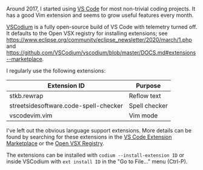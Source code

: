 Around 2017, I started using
[VS Code](https://en.wikipedia.org/wiki/Visual_Studio_Code) for most
non-trivial coding projects. It has a good Vim extension and seems to grow
useful features every month.

[VSCodium](https://github.com/VSCodium/vscodium) is a fully open-source build
of VS Code with telemetry turned off. It defaults to the Open VSX registry
for installing extensions; see
<https://www.eclipse.org/community/eclipse_newsletter/2020/march/1.php> and
<https://github.com/VSCodium/vscodium/blob/master/DOCS.md#extensions--marketplace>.

I regularly use the following extensions:

| Extension ID                          | Purpose        |
| ------------------------------------- | -------------- |
| stkb.rewrap                           | Reflow text    |
| streetsidesoftware.code-spell-checker | Spell checker  |
| vscodevim.vim                         | Vim mode       |

I've left out the obvious language support extensions. More details can be
found by searching for these extensions in the
[VS Code Extension Marketplace](https://marketplace.visualstudio.com/vscode/)
or the [Open VSX Registry](https://open-vsx.org/).

The extensions can be installed with `codium --install-extension ID` or
inside VSCodium with `ext install ID` in the "Go to File..." menu (Ctrl-P).